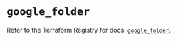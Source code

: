 # `google_folder`

Refer to the Terraform Registry for docs: [`google_folder`](https://registry.terraform.io/providers/hashicorp/google-beta/6.18.1/docs/resources/google_folder).
